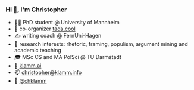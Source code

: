 ### Hi 👋, I'm Christopher

- 👨‍🔬 PhD student @ University of Mannheim
- 🚀 co-organizer [tada.cool](tada.cool)
- ✍️ writing coach @ FernUni-Hagen
- 🤗 research interests: rhetoric, framing, populism, argument mining and academic teaching
- 🎓 MSc CS and MA PolSci @ TU Darmstadt
- 👀 [klamm.ai](https://chkla.github.io/gitPage/)
- 📫 christopher@klamm.info
- 🐤 [@chklamm](https://twitter.com/chklamm)
